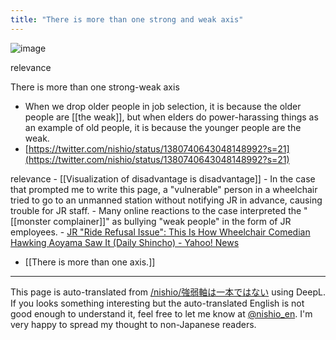 ```yaml
---
title: "There is more than one strong and weak axis"
---
```


![image](https://gyazo.com/a4e584861b575a9788b69f44436ed36f/thumb/1000)

relevance

There is more than one strong-weak axis
- When we drop older people in job selection, it is because the older people are [[the weak]], but when elders do power-harassing things as an example of old people, it is because the younger people are the weak.
- [https://twitter.com/nishio/status/1380740643048148992?s=21](https://twitter.com/nishio/status/1380740643048148992?s=21)

relevance
    - [[Visualization of disadvantage is disadvantage]]
    - In the case that prompted me to write this page, a "vulnerable" person in a wheelchair tried to go to an unmanned station without notifying JR in advance, causing trouble for JR staff.
    - Many online reactions to the case interpreted the "[[monster complainer]]" as bullying "weak people" in the form of JR employees.
    - [JR "Ride Refusal Issue": This Is How Wheelchair Comedian Hawking Aoyama Saw It (Daily Shincho) - Yahoo! News](https://news.yahoo.co.jp/articles/769532af4fc7f5642798b555638869c8d64ce109?page=1)

- [[There is more than one axis.]]

---
This page is auto-translated from [/nishio/強弱軸は一本ではない](https://scrapbox.io/nishio/強弱軸は一本ではない) using DeepL. If you looks something interesting but the auto-translated English is not good enough to understand it, feel free to let me know at [@nishio_en](https://twitter.com/nishio_en). I'm very happy to spread my thought to non-Japanese readers.